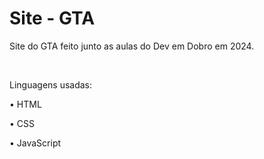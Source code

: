 # Site - GTA

Site do GTA feito junto as aulas do Dev em Dobro em 2024.

<br>

Linguagens usadas:

• HTML

• CSS

• JavaScript
